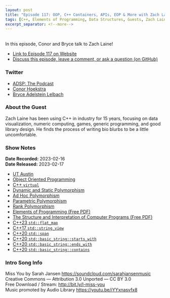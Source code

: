 ```yaml
---
layout: post
title: "Episode 117: OOP, C++ Containers, APIs, EOP & More with Zach Laine!"
tags: [C++, Elements of Programming, Data Structures, Guests, Zach Laine]
excerpt_separator: <!--more-->
---
```


<div id="buzzsprout-player-12273043"></div><script src="https://www.buzzsprout.com/1501960/12273043-episode-117-oop-c-containers-apis-eop-more-with-zach-laine.js?container_id=buzzsprout-player-12273043&player=small" type="text/javascript" charset="utf-8"></script>

<br>In this episode, Conor and Bryce talk to Zach Laine!
 
<!--more-->

* [Link to Episode 117 on Website](https://adspthepodcast.com/2023/02/17/Episode-117.html)
* [Discuss this episode, leave a comment, or ask a question (on GitHub)](https://github.com/codereport/adsp2/discussions/7)

### Twitter
 
* [ADSP: The Podcast](https://twitter.com/adspthepodcast) 
* [Conor Hoekstra](https://twitter.com/code_report)
* [Bryce Adelstein Lelbach](https://twitter.com/blelbach)

### About the Guest

Zach Laine has been using C++ in industry for 15 years, focusing on data visualization, numeric computing, games, generic programming, and good library design. He finds the process of writing bio blurbs to be a little uncomfortable.

### Show Notes
 
**Date Recorded:** 2023-02-16 <br>
**Date Released:** 2023-02-17

* [UT Austin](https://www.utexas.edu/)
* [Object Oriented Programming](https://en.wikipedia.org/wiki/Object-oriented_programming)
* [C++ `virtual`](https://en.cppreference.com/w/cpp/language/virtual)
* [Dynamic and Static Polymorphism](https://www.modernescpp.com/index.php/dynamic-and-static-polymorphism)
* [Ad Hoc Polymorphism](https://en.wikipedia.org/wiki/Ad_hoc_polymorphism)
* [Parametric Polymorphism](https://en.wikipedia.org/wiki/Parametric_polymorphism)
* [Rank Polymorphism](https://prl.khoury.northeastern.edu/blog/2017/05/04/rank-polymorphism/)
* [Elements of Programming (Free PDF)](http://elementsofprogramming.com/)
* [The Structure and Interpretation of Computer Programs (Free PDF)](https://web.mit.edu/6.001/6.037/sicp.pdf)
* [C++23 `std::flat_map`](https://en.cppreference.com/w/cpp/header/flat_map)
* [C++17 `std::string_view`](https://en.cppreference.com/w/cpp/string/basic_string_view)
* [C++20 `std::span`](https://en.cppreference.com/w/cpp/container/span)
* [C++20 `std::basic_string::starts_with`](https://en.cppreference.com/w/cpp/string/basic_string/starts_with)
* [C++20 `std::basic_string::ends_with`](https://en.cppreference.com/w/cpp/string/basic_string/ends_with)
* [C++20 `std::basic_string::contains`](https://en.cppreference.com/w/cpp/string/basic_string/contains)

### Intro Song Info
 
Miss You by Sarah Jansen https://soundcloud.com/sarahjansenmusic<br>
Creative Commons — Attribution 3.0 Unported — CC BY 3.0<br>
Free Download / Stream: http://bit.ly/l-miss-you<br>
Music promoted by Audio Library https://youtu.be/iYYxnasvfx8<br>
